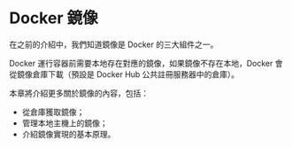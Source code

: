 # Docker 鏡像

在之前的介紹中，我們知道鏡像是 Docker 的三大組件之一。

Docker 運行容器前需要本地存在對應的鏡像，如果鏡像不存在本地，Docker 會從鏡像倉庫下載（預設是 Docker Hub 公共註冊服務器中的倉庫）。

本章將介紹更多關於鏡像的內容，包括：
* 從倉庫獲取鏡像；
* 管理本地主機上的鏡像；
* 介紹鏡像實現的基本原理。
